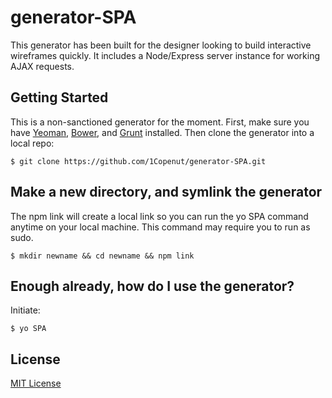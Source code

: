 # generator-SPA
This generator has been built for the designer looking to build interactive wireframes quickly. It includes a Node/Express server instance for working AJAX requests.


## Getting Started
This is a non-sanctioned generator for the moment. First, make sure you have [Yeoman](http://yeoman.io), [Bower](http:bower.io), and [Grunt](http:gruntjs.com) installed. Then clone the generator into a local repo:

```
$ git clone https://github.com/1Copenut/generator-SPA.git
```

## Make a new directory, and symlink the generator
The npm link will create a local link so you can run the yo SPA command anytime on your local machine. This command may require you to run as sudo.

```
$ mkdir newname && cd newname && npm link
```

## Enough already, how do I use the generator?
Initiate:

```
$ yo SPA
```

## License
[MIT License](http://en.wikipedia.org/wiki/MIT_License)
